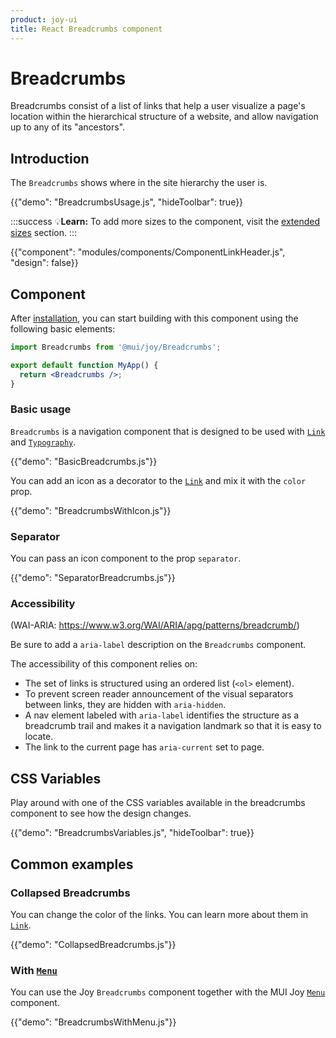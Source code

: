 ```yaml
---
product: joy-ui
title: React Breadcrumbs component
---
```


# Breadcrumbs

<p class="description">Breadcrumbs consist of a list of links that help a user visualize a page's location within the hierarchical structure of a website, and allow navigation up to any of its "ancestors".</p>

## Introduction

The `Breadcrumbs` shows where in the site hierarchy the user is.

{{"demo": "BreadcrumbsUsage.js", "hideToolbar": true}}

:::success
💡**Learn:** To add more sizes to the component, visit the [extended sizes](/joy-ui/customization/themed-components/#extend-sizes) section.
:::

{{"component": "modules/components/ComponentLinkHeader.js", "design": false}}

## Component

After [installation](/joy-ui/getting-started/installation/), you can start building with this component using the following basic elements:

```jsx
import Breadcrumbs from '@mui/joy/Breadcrumbs';

export default function MyApp() {
  return <Breadcrumbs />;
}
```

### Basic usage

`Breadcrumbs` is a navigation component that is designed to be used with [`Link`](/joy-ui/react-link/) and [`Typography`](/joy-ui/react-typography/).

{{"demo": "BasicBreadcrumbs.js"}}

You can add an icon as a decorator to the [`Link`](/joy-ui/react-link/) and mix it with the `color` prop.

{{"demo": "BreadcrumbsWithIcon.js"}}

### Separator

You can pass an icon component to the prop `separator`.

{{"demo": "SeparatorBreadcrumbs.js"}}

### Accessibility

(WAI-ARIA: https://www.w3.org/WAI/ARIA/apg/patterns/breadcrumb/)

Be sure to add a `aria-label` description on the `Breadcrumbs` component.

The accessibility of this component relies on:

- The set of links is structured using an ordered list (`<ol>` element).
- To prevent screen reader announcement of the visual separators between links, they are hidden with `aria-hidden`.
- A nav element labeled with `aria-label` identifies the structure as a breadcrumb trail and makes it a navigation landmark so that it is easy to locate.
- The link to the current page has `aria-current` set to page.

## CSS Variables

Play around with one of the CSS variables available in the breadcrumbs component to see how the design changes.

{{"demo": "BreadcrumbsVariables.js", "hideToolbar": true}}

## Common examples

### Collapsed Breadcrumbs

You can change the color of the links. You can learn more about them in [`Link`](/joy-ui/react-link/).

{{"demo": "CollapsedBreadcrumbs.js"}}

### With [`Menu`](/joy-ui/react-menu/)

You can use the Joy `Breadcrumbs` component together with the MUI Joy [`Menu`](/joy-ui/react-menu/) component.

{{"demo": "BreadcrumbsWithMenu.js"}}
